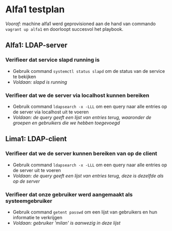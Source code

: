 # Alfa1 testplan

*Vooraf:* machine alfa1 werd geprovisioned aan de hand van commando `vagrant up alfa1` en doorloopt succesvol het playbook.

## Alfa1: LDAP-server

### Verifieer dat service slapd running is
- Gebruik command `systemctl status slapd` om de status van de service te bekijken
- *Voldaan: slapd is running*

### Verifieer dat we de server via localhost kunnen bereiken
- Gebruik command `ldapsearch -x -LLL` om een query naar alle entries op de server via localhost uit te voeren
- *Voldaan: de query geeft een lijst van entries terug, waaronder de groepen en gebruikers die we hebben toegevoegd*

## Lima1: LDAP-client

### Verifieer dat we de server kunnen bereiken van op de client 
- Gebruik command `ldapsearch -x -LLL` om een query naar alle entries op de server uit te voeren
- *Voldaan: de query geeft een lijst van entries terug, deze is dezelfde als op de server*

### Verifieer dat onze gebruiker werd aangemaakt als systeemgebruiker
- Gebruik command `getent passwd` om een lijst van gebruikers en hun informatie te verkrijgen
- *Voldaan: gebruiker 'milan' is aanwezig in deze lijst*